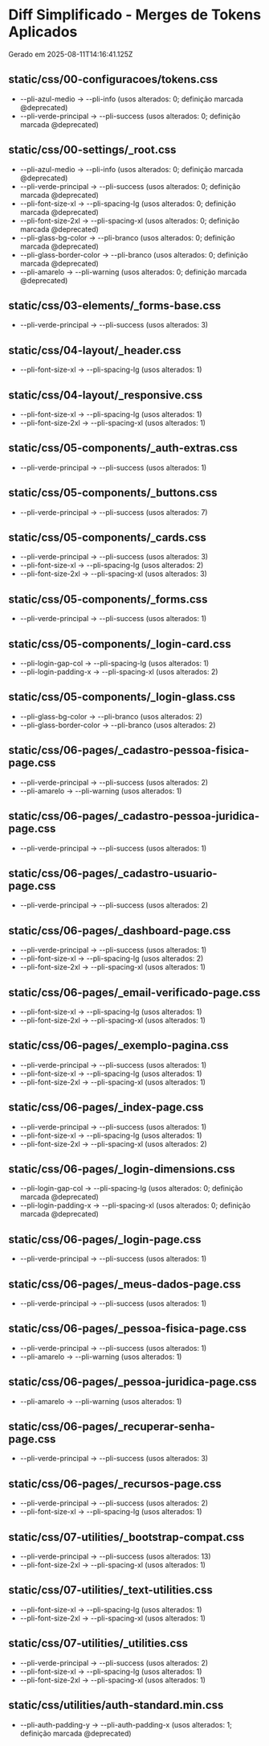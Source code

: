 # Diff Simplificado - Merges de Tokens Aplicados
Gerado em 2025-08-11T14:16:41.125Z

## static/css/00-configuracoes/tokens.css
- --pli-azul-medio -> --pli-info (usos alterados: 0; definição marcada @deprecated)
- --pli-verde-principal -> --pli-success (usos alterados: 0; definição marcada @deprecated)

## static/css/00-settings/_root.css
- --pli-azul-medio -> --pli-info (usos alterados: 0; definição marcada @deprecated)
- --pli-verde-principal -> --pli-success (usos alterados: 0; definição marcada @deprecated)
- --pli-font-size-xl -> --pli-spacing-lg (usos alterados: 0; definição marcada @deprecated)
- --pli-font-size-2xl -> --pli-spacing-xl (usos alterados: 0; definição marcada @deprecated)
- --pli-glass-bg-color -> --pli-branco (usos alterados: 0; definição marcada @deprecated)
- --pli-glass-border-color -> --pli-branco (usos alterados: 0; definição marcada @deprecated)
- --pli-amarelo -> --pli-warning (usos alterados: 0; definição marcada @deprecated)

## static/css/03-elements/_forms-base.css
- --pli-verde-principal -> --pli-success (usos alterados: 3)

## static/css/04-layout/_header.css
- --pli-font-size-xl -> --pli-spacing-lg (usos alterados: 1)

## static/css/04-layout/_responsive.css
- --pli-font-size-xl -> --pli-spacing-lg (usos alterados: 1)
- --pli-font-size-2xl -> --pli-spacing-xl (usos alterados: 1)

## static/css/05-components/_auth-extras.css
- --pli-verde-principal -> --pli-success (usos alterados: 1)

## static/css/05-components/_buttons.css
- --pli-verde-principal -> --pli-success (usos alterados: 7)

## static/css/05-components/_cards.css
- --pli-verde-principal -> --pli-success (usos alterados: 3)
- --pli-font-size-xl -> --pli-spacing-lg (usos alterados: 2)
- --pli-font-size-2xl -> --pli-spacing-xl (usos alterados: 3)

## static/css/05-components/_forms.css
- --pli-verde-principal -> --pli-success (usos alterados: 1)

## static/css/05-components/_login-card.css
- --pli-login-gap-col -> --pli-spacing-lg (usos alterados: 1)
- --pli-login-padding-x -> --pli-spacing-xl (usos alterados: 2)

## static/css/05-components/_login-glass.css
- --pli-glass-bg-color -> --pli-branco (usos alterados: 2)
- --pli-glass-border-color -> --pli-branco (usos alterados: 2)

## static/css/06-pages/_cadastro-pessoa-fisica-page.css
- --pli-verde-principal -> --pli-success (usos alterados: 2)
- --pli-amarelo -> --pli-warning (usos alterados: 1)

## static/css/06-pages/_cadastro-pessoa-juridica-page.css
- --pli-verde-principal -> --pli-success (usos alterados: 1)

## static/css/06-pages/_cadastro-usuario-page.css
- --pli-verde-principal -> --pli-success (usos alterados: 2)

## static/css/06-pages/_dashboard-page.css
- --pli-verde-principal -> --pli-success (usos alterados: 1)
- --pli-font-size-xl -> --pli-spacing-lg (usos alterados: 2)
- --pli-font-size-2xl -> --pli-spacing-xl (usos alterados: 1)

## static/css/06-pages/_email-verificado-page.css
- --pli-font-size-xl -> --pli-spacing-lg (usos alterados: 1)
- --pli-font-size-2xl -> --pli-spacing-xl (usos alterados: 1)

## static/css/06-pages/_exemplo-pagina.css
- --pli-verde-principal -> --pli-success (usos alterados: 1)
- --pli-font-size-xl -> --pli-spacing-lg (usos alterados: 1)
- --pli-font-size-2xl -> --pli-spacing-xl (usos alterados: 1)

## static/css/06-pages/_index-page.css
- --pli-verde-principal -> --pli-success (usos alterados: 1)
- --pli-font-size-xl -> --pli-spacing-lg (usos alterados: 1)
- --pli-font-size-2xl -> --pli-spacing-xl (usos alterados: 2)

## static/css/06-pages/_login-dimensions.css
- --pli-login-gap-col -> --pli-spacing-lg (usos alterados: 0; definição marcada @deprecated)
- --pli-login-padding-x -> --pli-spacing-xl (usos alterados: 0; definição marcada @deprecated)

## static/css/06-pages/_login-page.css
- --pli-verde-principal -> --pli-success (usos alterados: 1)

## static/css/06-pages/_meus-dados-page.css
- --pli-verde-principal -> --pli-success (usos alterados: 1)

## static/css/06-pages/_pessoa-fisica-page.css
- --pli-verde-principal -> --pli-success (usos alterados: 1)
- --pli-amarelo -> --pli-warning (usos alterados: 1)

## static/css/06-pages/_pessoa-juridica-page.css
- --pli-amarelo -> --pli-warning (usos alterados: 1)

## static/css/06-pages/_recuperar-senha-page.css
- --pli-verde-principal -> --pli-success (usos alterados: 3)

## static/css/06-pages/_recursos-page.css
- --pli-verde-principal -> --pli-success (usos alterados: 2)
- --pli-font-size-xl -> --pli-spacing-lg (usos alterados: 1)

## static/css/07-utilities/_bootstrap-compat.css
- --pli-verde-principal -> --pli-success (usos alterados: 13)
- --pli-font-size-2xl -> --pli-spacing-xl (usos alterados: 1)

## static/css/07-utilities/_text-utilities.css
- --pli-font-size-xl -> --pli-spacing-lg (usos alterados: 1)
- --pli-font-size-2xl -> --pli-spacing-xl (usos alterados: 1)

## static/css/07-utilities/_utilities.css
- --pli-verde-principal -> --pli-success (usos alterados: 2)
- --pli-font-size-xl -> --pli-spacing-lg (usos alterados: 1)
- --pli-font-size-2xl -> --pli-spacing-xl (usos alterados: 1)

## static/css/utilities/auth-standard.min.css
- --pli-auth-padding-y -> --pli-auth-padding-x (usos alterados: 1; definição marcada @deprecated)